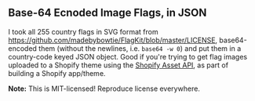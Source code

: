## Base-64 Ecnoded Image Flags, in JSON

I took all 255 country flags in SVG format from https://github.com/madebybowtie/FlagKit/blob/master/LICENSE, base64-encoded them (without the newlines, i.e. `base64 -w 0`) and put them in a country-code keyed JSON object.
Good if you're trying to get flag images uploaded to a Shopify theme using the [Shopify Asset API](https://help.shopify.com/en/api/reference/online-store/asset#update-2019-10), as part of building a Shopify app/theme.

**Note:** This is MIT-licensed! Reproduce license everywhere.


